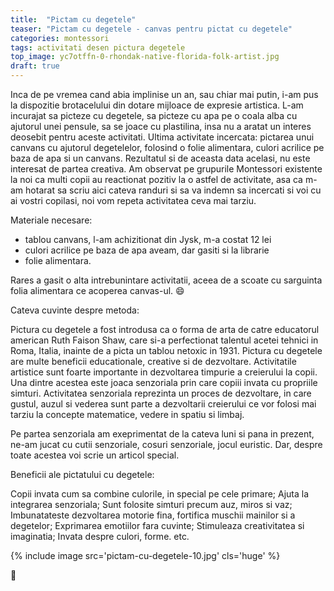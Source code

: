 ```yaml
---
title:  "Pictam cu degetele"
teaser: "Pictam cu degetele - canvas pentru pictat cu degetele"
categories: montessori
tags: activitati desen pictura degetele
top_image: yc7otffn-0-rhondak-native-florida-folk-artist.jpg
draft: true
---
```

Inca de pe vremea cand abia implinise un an, sau chiar mai putin, i-am pus la dispozitie brotacelului din dotare mijloace de expresie artistica. L-am incurajat sa picteze cu degetele, sa picteze cu apa pe o coala alba cu ajutorul unei pensule, sa se joace cu plastilina, insa nu a aratat un interes deosebit pentru aceste activitati.
Ultima activitate incercata: pictarea unui canvans cu ajutorul degetelelor, folosind o folie alimentara, culori acrilice pe baza de apa si un canvans. Rezultatul si de aceasta data acelasi, nu este interesat de partea creativa.
Am observat pe grupurile Montessori existente la noi ca multi copii au reactionat pozitiv la o astfel de activitate, asa ca m-am hotarat sa scriu aici cateva randuri si sa va indemn sa incercati si voi cu ai vostri copilasi, noi vom repeta activitatea ceva mai tarziu.

Materiale necesare:

- tablou canvans, l-am achizitionat din Jysk, m-a costat 12 lei
- culori acrilice pe baza de apa aveam, dar gasiti si la librarie
- folie alimentara.

Rares a gasit o alta intrebunintare activitatii, aceea de a scoate cu sarguinta folia alimentara ce acoperea canvas-ul. :smile:

Cateva cuvinte despre metoda:

Pictura cu degetele a fost introdusa ca o forma de arta de catre educatorul american Ruth Faison Shaw, care si-a perfectionat talentul acetei tehnici in Roma, Italia, inainte de a picta un tablou netoxic in 1931.
Pictura cu degetele are multe beneficii educationale, creative si de dezvoltare. Activitatile artistice sunt foarte importante in dezvoltarea timpurie a creierului la copii. Una dintre acestea este joaca senzoriala prin care copiii invata cu propriile simturi.
Activitatea senzoriala reprezinta un proces de dezvoltare, in care gustul, auzul si vederea sunt parte a dezvoltarii creierului ce vor folosi mai tarziu la concepte matematice, vedere in spatiu si limbaj.

Pe partea senzoriala am exeprimentat de la cateva luni si pana in prezent, ne-am jucat cu cutii senzoriale, cosuri senzoriale, jocul euristic. Dar, despre toate acestea voi scrie un articol special.

Beneficii ale pictatului cu degetele:

Copii invata cum sa combine culorile, in special pe cele primare;
Ajuta la integrarea senzoriala;
Sunt folosite simturi precum auz, miros si vaz;
Imbunatateste dezvoltarea motorie fina, fortifica muschii mainilor si a degetelor;
Exprimarea emotiilor fara cuvinte;
Stimuleaza creativitatea si imaginatia;
Invata despre culori, forme. etc.

{% include image src='pictam-cu-degetele-10.jpg' cls='huge' %}

:sunflower:
